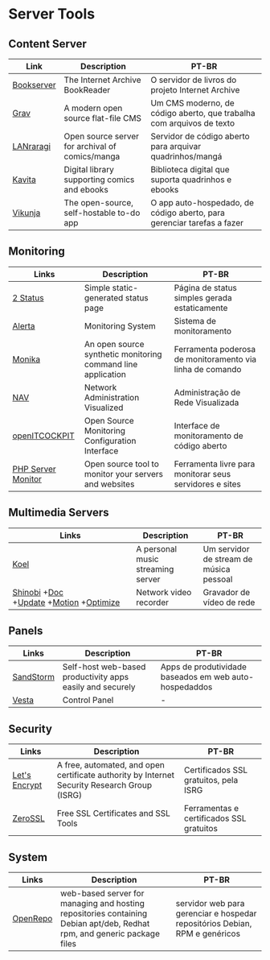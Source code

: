 # Server Tools

## Content Server

| Link                                                        | Description                                     | PT-BR                                                                  |
| ----------------------------------------------------------- | ----------------------------------------------- | ---------------------------------------------------------------------- |
| [Bookserver](https://github.com/internetarchive/bookserver) | The Internet Archive BookReader                 | O servidor de livros do projeto Internet Archive                       |
| [Grav](https://getgrav.org)                                 | A modern open source flat-file CMS              | Um CMS moderno, de código aberto, que trabalha com arquivos de texto   |
| [LANraragi](https://github.com/Difegue/LANraragi)           | Open source server for archival of comics/manga | Servidor de código aberto para arquivar quadrinhos/mangá               |
| [Kavita](https://www.kavitareader.com/#home)                | Digital library supporting comics and ebooks    | Biblioteca digital que suporta quadrinhos e ebooks                     |
| [Vikunja](https://vikunja.io/)                              | The open-source, self-hostable to-do app        | O app auto-hospedado, de código aberto, para gerenciar tarefas a fazer |

## Monitoring

| Links                                                   | Description                                                  | PT-BR                                                     |
| ------------------------------------------------------- | ------------------------------------------------------------ | --------------------------------------------------------- |
| [2 Status](https://codeberg.org/cordeis/2status)        | Simple static-generated status page                          | Página de status simples gerada estaticamente             |
| [Alerta](https://alerta.io/)                            | Monitoring System                                            | Sistema de monitoramento                                  |
| [Monika](https://monika.hyperjump.tech/)                | An open source synthetic monitoring command line application | Ferramenta poderosa de monitoramento via linha de comando |
| [NAV](https://nav.uninett.no/)                          | Network Administration Visualized                            | Administração de Rede Visualizada                         |
| [openITCOCKPIT](https://openitcockpit.io/)              | Open Source Monitoring Configuration Interface               | Interface de monitoramento de código aberto               |
| [PHP Server Monitor](https://www.phpservermonitor.org/) | Open source tool to monitor your servers and websites        | Ferramenta livre para monitorar seus servidores e sites   |

## Multimedia Servers

| Links                                                                                                                                                                                                                                                                                                   | Description                       | PT-BR                                   |
| ------------------------------------------------------------------------------------------------------------------------------------------------------------------------------------------------------------------------------------------------------------------------------------------------------- | --------------------------------- | --------------------------------------- |
| [Koel](https://koel.dev/)                                                                                                                                                                                                                                                                               | A personal music streaming server | Um servidor de stream de música pessoal |
| [Shinobi](https://shinobi.video/) +[Doc](https://docs.shinobi.video/) +[Update](https://hub.shinobi.video/articles/view/LTVqL3I8f8kIzsX) +[Motion](https://hub.shinobi.video/articles/view/LKdcgcgWy9RJfUh) +[Optimize](https://medium.com/@ShinobiSystems/how-i-optimized-my-rtsp-camera-d2e04b073ab7) | Network video recorder            | Gravador de vídeo de rede               |

## Panels

| Links                              | Description                                               | PT-BR                                                  |
| ---------------------------------- | --------------------------------------------------------- | ------------------------------------------------------ |
| [SandStorm](https://sandstorm.io/) | Self-host web-based productivity apps easily and securely | Apps de produtividade baseados em web auto-hospedaddos |
| [Vesta](https://vestacp.com/)      | Control Panel                                             | -                                                      |

## Security

| Links                                    | Description                                                                                  | PT-BR                                    |
| ---------------------------------------- | -------------------------------------------------------------------------------------------- | ---------------------------------------- |
| [Let's Encrypt](https://letsencrypt.org) | A free, automated, and open certificate authority by Internet Security Research Group (ISRG) | Certificados SSL gratuitos, pela ISRG    |
| [ZeroSSL](https://zerossl.com)           | Free SSL Certificates and SSL Tools                                                          | Ferramentas e certificados SSL gratuitos |

## System

| Links                                            | Description                                                                                                             | PT-BR                                                                       |
| ------------------------------------------------ | ----------------------------------------------------------------------------------------------------------------------- | --------------------------------------------------------------------------- |
| [OpenRepo](https://github.com/openkilt/openrepo) | web-based server for managing and hosting repositories containing Debian apt/deb, Redhat rpm, and generic package files | servidor web para gerenciar e hospedar repositórios Debian, RPM e genéricos |
